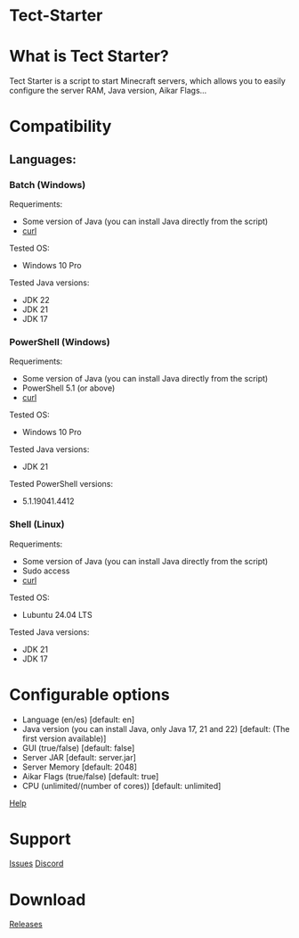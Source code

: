 # Tect-Starter

# What is Tect Starter?
Tect Starter is a script to start Minecraft servers, which allows you to easily configure the server RAM, Java version, Aikar Flags...

# Compatibility
## Languages:
### Batch (Windows)
Requeriments:
- Some version of Java (you can install Java directly from the script)
- [curl](https://curl.se/)

Tested OS:
- Windows 10 Pro

Tested Java versions:
- JDK 22
- JDK 21
- JDK 17

### PowerShell (Windows)
Requeriments:
- Some version of Java (you can install Java directly from the script)
- PowerShell 5.1 (or above)
- [curl](https://curl.se/)

Tested OS:
- Windows 10 Pro

Tested Java versions:
- JDK 21

Tested PowerShell versions:
- 5.1.19041.4412

### Shell (Linux)
Requeriments:
- Some version of Java (you can install Java directly from the script)
- Sudo access
- [curl](https://curl.se/)

Tested OS:
- Lubuntu 24.04 LTS

Tested Java versions:
- JDK 21
- JDK 17

# Configurable options
- Language (en/es) [default: en]
- Java version (you can install Java, only Java 17, 21 and 22) [default: (The first version available)]
- GUI (true/false) [default: false]
- Server JAR [default: server.jar]
- Server Memory [default: 2048]
- Aikar Flags (true/false) [default: true]
- CPU (unlimited/(number of cores)) [default: unlimited]

[Help](https://github.com/TectHost/Tect-Starter/wiki/Options)

# Support
[Issues](https://github.com/TectHost/Tect-Starter/issues)
[Discord](https://dc.tect.host/)

# Download
[Releases](https://github.com/TectHost/Tect-Starter/releases)
